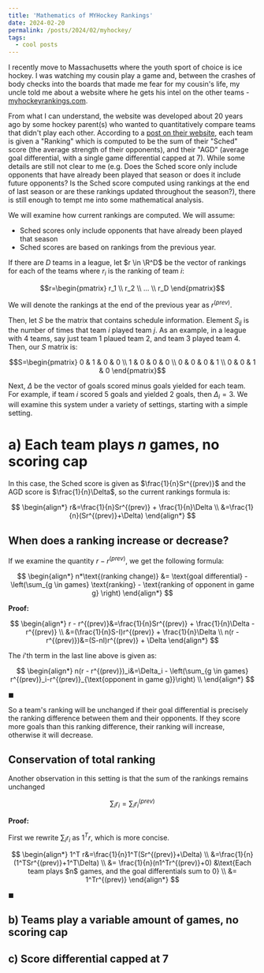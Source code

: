 ```yaml
---
title: 'Mathematics of MYHockey Rankings'
date: 2024-02-20
permalink: /posts/2024/02/myhockey/
tags:
  - cool posts
---
```


I recently move to Massachusetts where the youth sport of choice is ice hockey. I was watching my cousin play a game and, between the crashes of body checks into the boards that made me fear for my cousin's life, my uncle told me about a website where he gets his intel on the other teams - [myhockeyrankings.com](https://myhockeyrankings.com/index.php).

From what I can understand, the website was developed about 20 years ago by some hockey parent(s) who wanted to quantitatively compare teams that didn't play each other. According to a [post on their website](https://myhockeyrankings.com/news.php?b=305), each team is given a "Ranking" which is computed to be the sum of their "Sched" score (the average strength of their opponents), and their "AGD" (average goal differential, with a single game differential capped at 7). While some details are still not clear to me (e.g. Does the Sched score only include opponents that have already been played that season or does it include future opponents? Is the Sched score computed using rankings at the end of last season or are these rankings updated throughout the season?), there is still enough to tempt me into some mathematical analysis.

We will examine how current rankings are computed. We will assume:

- Sched scores only include opponents that have already been played that season
- Sched scores are based on rankings from the previous year.

If there are $D$ teams in a league, let $r \in \R^D$ be the vector of rankings for each of the teams where $r_i$ is the ranking of team $i$:

$$r=\begin{pmatrix}
r_1 \\
r_2 \\
... \\
r_D
\end{pmatrix}$$

We will denote the rankings at the end of the previous year as $r^{(prev)}$.

Then, let $S$ be the matrix that contains schedule information. Element $S_{ij}$ is the number of times that team $i$ played team $j$. As an example, in a league with 4 teams, say just team 1 plaued team 2, and team 3 played team 4. Then, our $S$ matrix is:

$$S=\begin{pmatrix}
0 & 1 & 0 & 0 \\
1 & 0 & 0 & 0 \\
0 & 0 & 0 & 1 \\
0 & 0 & 1 & 0
\end{pmatrix}$$

Next, $\Delta$ be the vector of goals scored minus goals yielded for each team. For example, if team $i$ scored 5 goals and yielded 2 goals, then $\Delta_i=3$. We will examine this system under a variety of settings, starting with a simple setting.

a) Each team plays $n$ games, no scoring cap
=

In this case, the Sched score is given as $\frac{1}{n}Sr^{(prev)}$ and the AGD score is $\frac{1}{n}\Delta$, so the current rankings formula is:

$$
\begin{align*}
r&=\frac{1}{n}Sr^{(prev)} + \frac{1}{n}\Delta \\
&=\frac{1}{n}(Sr^{(prev)}+\Delta)
\end{align*}
$$

When does a ranking increase or decrease?
--

If we examine the quantity $r - r^{(prev)}$, we get the following formula:

$$
\begin{align*}
n*\text{(ranking change)} &= \text{goal differential} - \left(\sum_{g \in games} \text{ranking} - \text{ranking of opponent in game g} \right)
\end{align*}
$$

<b>Proof:</b>

$$
\begin{align*}
r - r^{(prev)}&=\frac{1}{n}Sr^{(prev)} + \frac{1}{n}\Delta - r^{(prev)} \\
&=(\frac{1}{n}S-I)r^{(prev)} + \frac{1}{n}\Delta \\
n(r - r^{(prev)})&=(S-nI)r^{(prev)} + \Delta
\end{align*}
$$

The $i$'th term in the last line above is given as:

$$
\begin{align*}
n(r - r^{(prev)})_i&=\Delta_i - \left(\sum_{g \in games} r^{(prev)}_i-r^{(prev)}_{\text{opponent in game g}}\right) \\
\end{align*}
$$

$\blacksquare$


So a team's ranking will be unchanged if their goal differential is precisely the ranking difference between them and their opponents. If they score more goals than this ranking difference, their ranking will increase, otherwise it will decrease.

Conservation of total ranking
--

Another observation in this setting is that the sum of the rankings remains unchanged

$$\sum_i r_i=\sum_i r^{(prev)}_i$$

<b>Proof:</b>

First we rewrite $\sum_i r_i$ as $1^Tr$, which is more concise.

$$
\begin{align*}
1^T r&=\frac{1}{n}1^T(Sr^{(prev)}+\Delta) \\
&=\frac{1}{n}(1^TSr^{(prev)}+1^T\Delta) \\
&= \frac{1}{n}(n1^Tr^{(prev)}+0) &\text{Each team plays $n$ games, and the goal differentials sum to 0} \\
&= 1^Tr^{(prev)}
\end{align*}
$$

$\blacksquare$

b) Teams play a variable amount of games, no scoring cap
-------------------------


c) Score differential capped at 7
-------------------------